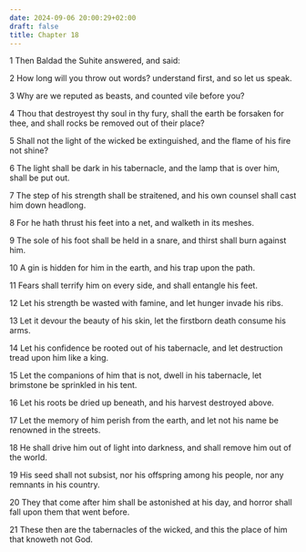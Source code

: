```yaml
---
date: 2024-09-06 20:00:29+02:00
draft: false
title: Chapter 18
---
```




1 Then Baldad the Suhite answered, and said:

2 How long will you throw out words? understand first, and so let us speak.

3 Why are we reputed as beasts, and counted vile before you?

4 Thou that destroyest thy soul in thy fury, shall the earth be forsaken for thee, and shall rocks be removed out of their place?

5 Shall not the light of the wicked be extinguished, and the flame of his fire not shine?

6 The light shall be dark in his tabernacle, and the lamp that is over him, shall be put out.

7 The step of his strength shall be straitened, and his own counsel shall cast him down headlong.

8 For he hath thrust his feet into a net, and walketh in its meshes.

9 The sole of his foot shall be held in a snare, and thirst shall burn against him.

10 A gin is hidden for him in the earth, and his trap upon the path.

11 Fears shall terrify him on every side, and shall entangle his feet.

12 Let his strength be wasted with famine, and let hunger invade his ribs.

13 Let it devour the beauty of his skin, let the firstborn death consume his arms.

14 Let his confidence be rooted out of his tabernacle, and let destruction tread upon him like a king.

15 Let the companions of him that is not, dwell in his tabernacle, let brimstone be sprinkled in his tent.

16 Let his roots be dried up beneath, and his harvest destroyed above.

17 Let the memory of him perish from the earth, and let not his name be renowned in the streets.

18 He shall drive him out of light into darkness, and shall remove him out of the world.

19 His seed shall not subsist, nor his offspring among his people, nor any remnants in his country.

20 They that come after him shall be astonished at his day, and horror shall fall upon them that went before.

21 These then are the tabernacles of the wicked, and this the place of him that knoweth not God.

